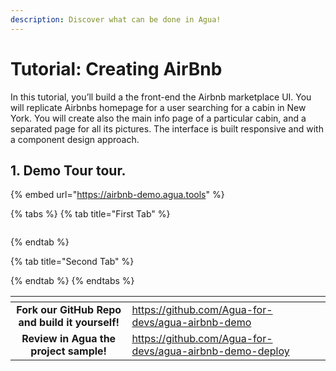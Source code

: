 ```yaml
---
description: Discover what can be done in Agua!
---
```


# Tutorial: Creating AirBnb

In this tutorial, you’ll build a the front-end the Airbnb marketplace UI.  You will replicate Airbnbs homepage for a user searching for a cabin in New York. You will create also the main info page of a particular cabin, and a separated page for all its pictures. The interface is built responsive and with a component design approach.&#x20;

## 1. Demo Tour tour.&#x20;

{% embed url="https://airbnb-demo.agua.tools" %}



{% tabs %}
{% tab title="First Tab" %}
<figure><img src="../../.gitbook/assets/Diseño sin título.gif" alt=""><figcaption></figcaption></figure>
{% endtab %}

{% tab title="Second Tab" %}

{% endtab %}
{% endtabs %}



<table data-card-size="large" data-view="cards"><thead><tr><th align="center"></th><th data-hidden data-card-target data-type="content-ref"></th></tr></thead><tbody><tr><td align="center"><strong>Fork our GitHub Repo and build it yourself!</strong></td><td><a href="https://github.com/Agua-for-devs/agua-airbnb-demo">https://github.com/Agua-for-devs/agua-airbnb-demo</a></td></tr><tr><td align="center"><strong>Review in Agua the project sample!</strong></td><td><a href="https://github.com/Agua-for-devs/agua-airbnb-demo-deploy">https://github.com/Agua-for-devs/agua-airbnb-demo-deploy</a></td></tr></tbody></table>
